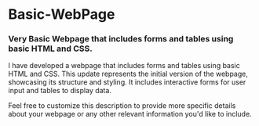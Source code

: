 # Basic-WebPage
<h3>Very Basic Webpage that includes forms and tables using basic HTML and CSS.</h3>

I have developed a webpage that includes forms and tables using basic HTML and CSS. This update represents the initial version of the webpage, showcasing its structure and styling. It includes interactive forms for user input and tables to display data.

Feel free to customize this description to provide more specific details about your webpage or any other relevant information you'd like to include.
